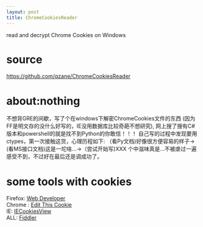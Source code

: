 ```yaml
---
layout: post
title: ChromeCookiesReader
---
```

read and decrypt Chrome Cookies on Windows

# source
https://github.com/qzane/ChromeCookiesReader

# about:nothing
不想背GRE的间歇，写了个在windows下解密ChromeCookies文件的东西
(因为FF是明文存的没什么好写的，IE没用数据库比较奇葩不想研究), 
网上搜了搜有C#版本和powershell的就是找不到Python的你敢信！！！
自己写的过程中发现要用ctypes，第一次接触这货，心理历程如下:
（看Py文档)好像很方便容易的样子->(看MS接口文档)这是一坨啥...->（尝试开始写)XXX
个中滋味真是...不被虐过一遍感受不到，不过好在最后还是调成功了。

# some tools with cookies
Firefox: [Web Developer](https://addons.mozilla.org/en-us/firefox/addon/web-developer/) </br>
Chrome : [Edit This Cookie](https://chrome.google.com/webstore/detail/editthiscookie/fngmhnnpilhplaeedifhccceomclgfbg) </br>
IE: [IECookiesView](http://www.nirsoft.net/utils/iecookies.html) </br>
ALL: [Fiddler](https://www.telerik.com/download/fiddler) </br>
